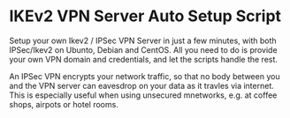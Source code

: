 # IKEv2 VPN Server Auto Setup Script
Setup your own Ikev2 / IPSec VPN Server in just a few minutes, with both IPSec/Ikev2 on Ubunto, Debian and CentOS. 
All you need to do is provide your own VPN domain and credentials, and let the scripts handle the rest.

An IPSec VPN encrypts your network traffic, so that no body between you and the VPN server can eavesdrop on your data as it travles via internet.
This is especially useful when using unsecured mnetworks, e.g. at coffee shops, airpots or hotel rooms.
